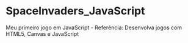 # SpaceInvaders_JavaScript
Meu primeiro jogo em JavaScript - Referência: Desenvolva jogos com HTML5, Canvas e JavaScript
